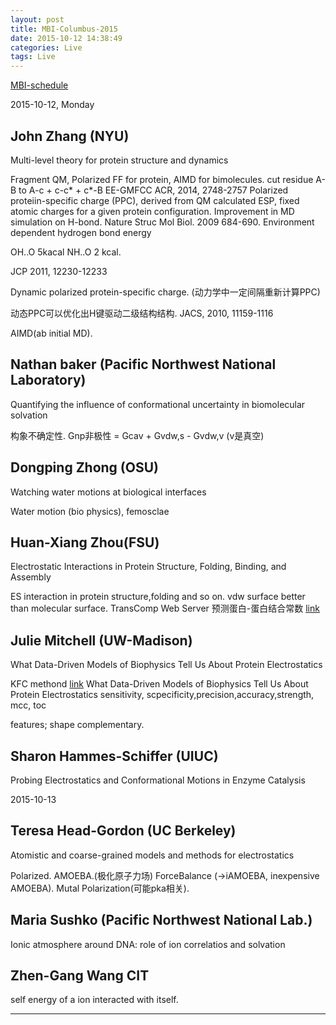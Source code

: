 ```yaml
---
layout: post
title: MBI-Columbus-2015
date: 2015-10-12 14:38:49
categories: Live
tags: Live
---
```


[MBI-schedule](http://mbi.osu.edu/event/?id=824#schedule)

2015-10-12, Monday

## John Zhang (NYU)

Multi-level theory for protein structure and dynamics

Fragment QM, Polarized FF for protein, AIMD for bimolecules. 
cut residue A-B to A-c + c-c* + c*-B
EE-GMFCC
ACR, 2014, 2748-2757
Polarized proteiin-specific charge (PPC), derived from QM calculated ESP, fixed atomic charges for a given protein configuration. Improvement in MD simulation on H-bond.
Nature Struc Mol Biol. 2009 684-690. Environment dependent hydrogen bond energy

OH..O  5kacal NH..O 2 kcal.

JCP 2011, 12230-12233

Dynamic polarized protein-specific charge. (动力学中一定间隔重新计算PPC)

动态PPC可以优化出H键驱动二级结构结构. JACS, 2010, 11159-1116

AIMD(ab initial MD).

## Nathan baker (Pacific Northwest National Laboratory)
Quantifying the influence of conformational uncertainty in biomolecular solvation

构象不确定性.
Gnp非极性 = Gcav + Gvdw,s - Gvdw,v (v是真空)

## Dongping Zhong (OSU)
Watching water motions at biological interfaces

Water motion (bio  physics), femosclae

## Huan-Xiang Zhou(FSU)
Electrostatic Interactions in Protein Structure, Folding, Binding, and Assembly

ES interaction in protein structure,folding and so on.
vdw surface better than molecular surface.
TransComp Web Server 预测蛋白-蛋白结合常数 [link](http://pipe.sc.fsu.edu/)


## Julie Mitchell (UW-Madison)
What Data-Driven Models of Biophysics Tell Us About Protein Electrostatics

KFC methond [link](https://mitchell-lab.biochem.wisc.edu/common/index.php)
What Data-Driven Models of Biophysics Tell Us About Protein Electrostatics
sensitivity, scpecificity,precision,accuracy,strength, mcc, toc

features;
shape complementary.

## Sharon Hammes-Schiffer (UIUC)
Probing Electrostatics and Conformational Motions in Enzyme Catalysis

2015-10-13

## Teresa Head-Gordon (UC Berkeley)
Atomistic and coarse-grained models and methods for electrostatics

Polarized. AMOEBA.(极化原子力场) ForceBalance (->iAMOEBA, inexpensive AMOEBA). Mutal Polarization(可能pka相关).

## Maria Sushko (Pacific Northwest National Lab.)
Ionic atmosphere around DNA: role of ion correlatios and solvation


## Zhen-Gang Wang CIT

self energy of a ion interacted with itself.

------
